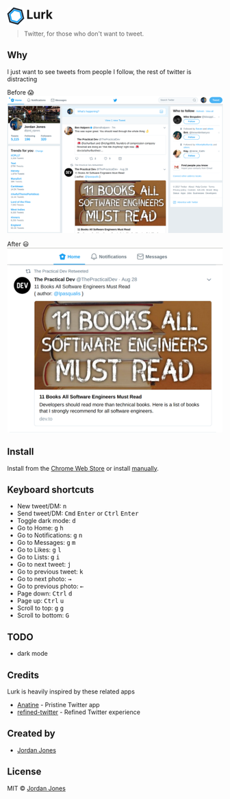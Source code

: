 # <img src="extension/icon.png" width="40" style="margin-right:5px" align="left"> Lurk

> Twitter, for those who don't want to tweet.

## Why

I just want to see tweets from people I follow, the rest of twitter is distracting

Before :scream:
![](screenshots/before.png)

After :smiley:
![](screenshots/after.png)
## Install
Install from the [Chrome Web Store](https://chrome.google.com/webstore/detail/pgfoeicbhpbgpcdgdmolagebpaheieeb/publish-accepted?hl=en-US&gl=001&authuser=1)
or install [manually](http://superuser.com/a/247654/6877).

## Keyboard shortcuts

- New tweet/DM: <kbd>n</kbd>
- Send tweet/DM: <kbd>Cmd</kbd> <kbd>Enter</kbd> or <kbd>Ctrl</kbd> <kbd>Enter</kbd>
- Toggle dark mode: <kbd>d</kbd>
- Go to Home: <kbd>g</kbd> <kbd>h</kbd>
- Go to Notifications: <kbd>g</kbd> <kbd>n</kbd>
- Go to Messages: <kbd>g</kbd> <kbd>m</kbd>
- Go to Likes: <kbd>g</kbd> <kbd>l</kbd>
- Go to Lists: <kbd>g</kbd> <kbd>i</kbd>
- Go to next tweet: <kbd>j</kbd>
- Go to previous tweet: <kbd>k</kbd>
- Go to next photo: <kbd>→</kbd>
- Go to previous photo: <kbd>←</kbd>
- Page down: <kbd>Ctrl</kbd> <kbd>d</kbd>
- Page up: <kbd>Ctrl</kbd> <kbd>u</kbd>
- Scroll to top: <kbd>g</kbd> <kbd>g</kbd>
- Scroll to bottom: <kbd>G</kbd>

## TODO
- dark mode

## Credits
Lurk is heavily inspired by these related apps
- [Anatine](https://github.com/sindresorhus/anatine) - Pristine Twitter app
- [refined-twitter](https://github.com/sindresorhus/refined-twitter) - Refined Twitter experience

## Created by

- [Jordan Jones](https://github.com/Pr0x1m4)

## License

MIT © [Jordan Jones](pr0x1m4.github.io)

